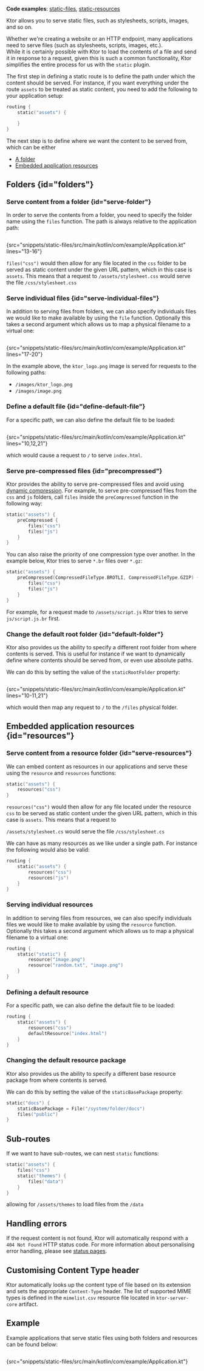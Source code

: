 [//]: # (title: Serving static content)

<microformat>
<p><b>Code examples</b>:
<a href="https://github.com/ktorio/ktor-documentation/tree/%current-branch%/codeSnippets/snippets/static-files">static-files</a>,
<a href="https://github.com/ktorio/ktor-documentation/tree/%current-branch%/codeSnippets/snippets/static-resources">static-resources</a>
</p>
</microformat>

<excerpt>
Ktor allows you to serve static files, such as stylesheets, scripts, images, and so on.
</excerpt>

Whether we're creating a website or an HTTP endpoint, many applications need to serve files (such as stylesheets, scripts, images, etc.).  
While it is certainly possible with Ktor to load the contents of a file and send it in response to a request,
given this is such a common functionality, Ktor simplifies the entire process for us with the `static` plugin.

The first step in defining a static route is to 
define the path under which the content should be served. For instance, if you want everything under the route `assets` to be treated as static content, you need to add the following
to your application setup:

```kotlin
routing {
    static("assets") {

    }
}
```

The next step is to define where we want the content to be served from, which can be either

* [A folder](#folders) 
* [Embedded application resources](#resources)

## Folders {id="folders"}

### Serve content from a folder {id="serve-folder"}

In order to serve the contents from a folder, you need to specify the folder name using the `files` function. The path is always relative to the application path:

```kotlin
```
{src="snippets/static-files/src/main/kotlin/com/example/Application.kt" lines="13-16"}

`files("css")` would then allow for any file located in the `css` folder to be served as static content under the given URL pattern, which in this case is `assets`. 
This means that a request to `/assets/stylesheet.css` would serve the file `/css/stylesheet.css` 


### Serve individual files {id="serve-individual-files"}

In addition to serving files from folders, we can also specify individuals files we would like to make available by 
using the `file` function. Optionally this takes a second argument which allows us to map a physical filename to a virtual one:

```kotlin
```
{src="snippets/static-files/src/main/kotlin/com/example/Application.kt" lines="17-20"}

In the example above, the `ktor_logo.png` image is served for requests to the following paths:
- `/images/ktor_logo.png`
- `/images/image.png`


### Define a default file {id="define-default-file"}

For a specific path, we can also define the default file to be loaded:

```kotlin
```
{src="snippets/static-files/src/main/kotlin/com/example/Application.kt" lines="10,12,21"}
 
which would cause a request to `/` to serve `index.html`. 

### Serve pre-compressed files {id="precompressed"}

Ktor provides the ability to serve pre-compressed files and avoid using [dynamic compression](compression.md). 
For example, to serve pre-compressed files from the `css` and `js` folders, call `files` inside the `preCompressed` function in the following way:
```kotlin
static("assets") {
    preCompressed {
        files("css")
        files("js")
    }
}
```
You can also raise the priority of one compression type over another.
In the example below, Ktor tries to serve `*.br` files over `*.gz`:

```kotlin
static("assets") {
    preCompressed(CompressedFileType.BROTLI, CompressedFileType.GZIP) {
        files("css")
        files("js")
    }
}
```
For example, for a request made to `/assets/script.js` Ktor tries to serve `js/script.js.br` first.



### Change the default root folder {id="default-folder"}

Ktor also provides us the ability to specify a different root folder from where contents is served. This is useful for instance
if we want to dynamically define where contents should be served from, or even use absolute paths.

We can do this by setting the value of the `staticRootFolder` property: 

```kotlin
```
{src="snippets/static-files/src/main/kotlin/com/example/Application.kt" lines="10-11,21"}

which would then map any request to `/` to the `/files` physical folder.

## Embedded application resources {id="resources"}

### Serve content from a resource folder {id="serve-resources"}

We can embed content as resources in our applications and serve these using the `resource` and `resources` functions:

```kotlin
static("assets") {
    resources("css")
}
```

`resources("css")` would then allow for any file located under the resource `css` to be served as static content under the given
URL pattern, which in this case is `assets`. This means that a request to

`/assets/stylesheet.cs` would serve the file `/css/stylesheet.cs` 

We can have as many resources as we like under a single path. For instance the following would also be valid:

```kotlin
routing {
    static("assets") {
        resources("css")
        resources("js")
    }
}
```

### Serving individual resources

In addition to serving files from resources, we can also specify individuals files we would like to make available by 
using the `resource` function. Optionally this takes a second argument which allows us to map a physical filename to a virtual one:

```kotlin
routing {
    static("static") {
        resource("image.png")
        resource("random.txt", "image.png")
    }
}
```
### Defining a default resource

For a specific path, we can also define the default file to be loaded:

```kotlin
routing {
    static("assets") {
        resources("css")
        defaultResource("index.html")
    }
}
```

### Changing the default resource package

Ktor also provides us the ability to specify a different base resource package from where contents is served.

We can do this by setting the value of the `staticBasePackage` property: 

```kotlin
static("docs") {
    staticBasePackage = File("/system/folder/docs")
    files("public")
}
```

## Sub-routes

If we want to have sub-routes, we can nest `static` functions:

```kotlin
static("assets") {
    files("css")
    static("themes") {
        files("data")
    }
}
```

allowing for `/assets/themes` to load files from the `/data` 

## Handling errors

If the request content is not found, Ktor will automatically respond with a `404 Not Found` HTTP status code. For more information about personalising error handling, please see [status pages](status_pages.md).

## Customising Content Type header

Ktor automatically looks up the content type of file based on its extension and sets the appropriate `Content-Type` header. The list of supported MIME types 
is defined in the `mimelist.csv` resource file located in `ktor-server-core` artifact. 
 

## Example 

Example applications that serve static files using both folders and resources can be found below:

```kotlin
```
{src="snippets/static-files/src/main/kotlin/com/example/Application.kt"}






 


